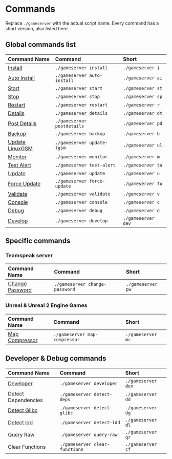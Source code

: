 # Commands

Replace `./gameserver` with the actual script name. Every command has a short version, also listed here.

## Global commands list

| Command Name | Command | Short |
| :--- | :--- | :--- |
| [Install](install.md) | `./gameserver install` | `./gameserver i` |
| [Auto Install](install.md#auto-install) | `./gameserver auto-install` | `./gameserver ai` |
| [Start](start-stop-restart.md#starting-a-server) | `./gameserver start` | `./gameserver st` |
| [Stop](start-stop-restart.md#stopping-a-server) | `./gameserver stop` | `./gameserver sp` |
| [Restart](start-stop-restart.md#restarting-a-server) | `./gameserver restart` | `./gameserver r` |
| [Details](details.md) | `./gameserver details` | `./gameserver dt` |
| [Post Details](details.md#post-details) | `./gameserver postdetails` | `./gameserver pd` |
| [Backup](backup.md) | `./gameserver backup` | `./gameserver b` |
| [Update LinuxGSM](update-lgsm.md) | `./gameserver update-lgsm` | `./gameserver ul` |
| [Monitor](monitor.md) | `./gameserver monitor` | `./gameserver m` |
| [Test Alert](test-alert.md) | `./gameserver test-alert` | `./gameserver ta` |
| [Update](update.md) | `./gameserver update` | `./gameserver u` |
| [Force Update](force-update.md) | `./gameserver force-update` | `./gameserver fu` |
| [Validate](validate.md) | `./gameserver validate` | `./gameserver v` |
| [Console](console.md) | `./gameserver console` | `./gameserver c` |
| [Debug](debug.md) | `./gameserver debug` | `./gameserver d` |
| [Develop](devlop.md) | `./gameserver develop` | `./gameserver dev` |

## Specific commands

### Teamspeak server

| Command Name | Command | Short |
| :--- | :--- | :--- |
| [Change Password](change-password.md) | `./gameserver change-password` | `./gameserver pw` |

### Unreal & Unreal 2 Engine Games

| Command Name | Command | Short |
| :--- | :--- | :--- |
| [Map Compressor](map-compressor.md) | `./gameserver map-compressor` | `./gameserver mc` |

## Developer & Debug commands

| Command Name | Command | Short |
| :--- | :--- | :--- |
| [Developer](../developers/developer-commands.md) | `./gameserver developer` | `./gameserver dev` |
| Detect Dependencies | `./gameserver detect-deps` | `./gameserver dd` |
| [Detect Glibc](../developers/developer-commands.md#detect-glibc) | `./gameserver detect-glibc` | `./gameserver dg` |
| [Detect ldd](../developers/developer-commands.md#detect-ldd) | `./gameserver detect-ldd` | `./gameserver dl` |
| Query Raw | `./gameserver query-raw` | `./gameserver qr` |
| Clear Functions | `./gameserver clear-functions` | `./gameserver cf` |

